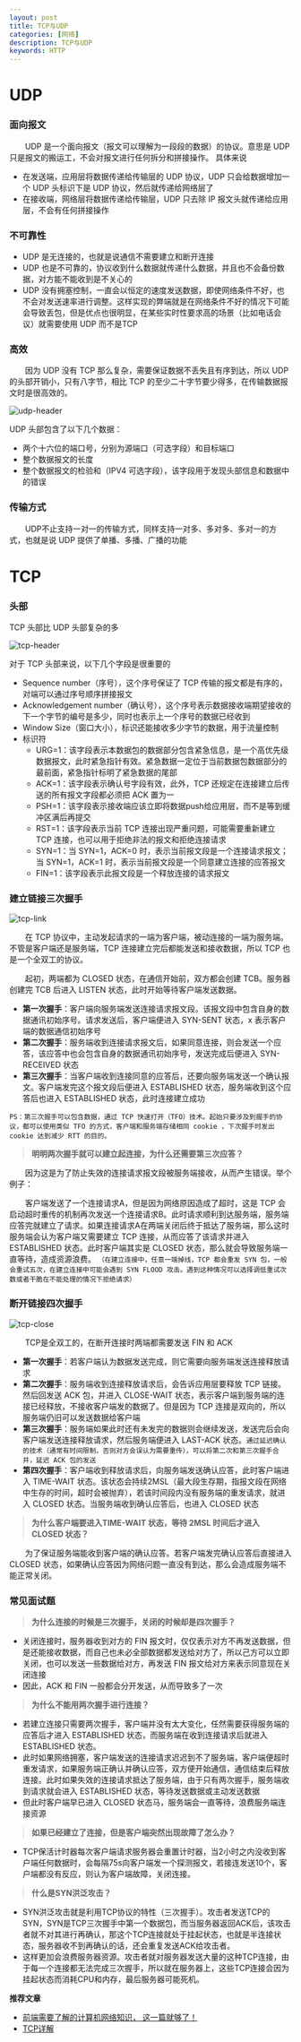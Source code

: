 ```yaml
---
layout: post
title: TCP与UDP
categories: [网络]
description: TCP与UDP
keywords: HTTP
---
```


# UDP
### 面向报文
&emsp;&emsp;UDP 是一个面向报文（报文可以理解为一段段的数据）的协议。意思是 UDP 只是报文的搬运工，不会对报文进行任何拆分和拼接操作。
具体来说
* 在发送端，应用层将数据传递给传输层的 UDP 协议，UDP 只会给数据增加一个 UDP 头标识下是 UDP 协议，然后就传递给网络层了
* 在接收端，网络层将数据传递给传输层，UDP 只去除 IP 报文头就传递给应用层，不会有任何拼接操作

### 不可靠性
* UDP 是无连接的，也就是说通信不需要建立和断开连接
* UDP 也是不可靠的，协议收到什么数据就传递什么数据，并且也不会备份数据，对方能不能收到是不关心的
* UDP 没有拥塞控制，一直会以恒定的速度发送数据，即使网络条件不好，也不会对发送速率进行调整。这样实现的弊端就是在网络条件不好的情况下可能会导致丢包，但是优点也很明显，在某些实时性要求高的场景（比如电话会议）就需要使用 UDP 而不是TCP

### 高效
&emsp;&emsp;因为 UDP 没有 TCP 那么复杂，需要保证数据不丢失且有序到达，所以 UDP 的头部开销小，只有八字节，相比 TCP 的至少二十字节要少得多，在传输数据报文时是很高效的。

![udp-header](https://user-images.githubusercontent.com/51625532/154191932-b03e56e2-9b92-4c4e-aaf3-cf1509b5ca67.png)

UDP 头部包含了以下几个数据：
* 两个十六位的端口号，分别为源端口（可选字段）和目标端口
* 整个数据报文的长度
* 整个数据报文的检验和（IPV4 可选字段），该字段用于发现头部信息和数据中的错误

### 传输方式
&emsp;&emsp;UDP不止支持一对一的传输方式，同样支持一对多、多对多、多对一的方式，也就是说 UDP 提供了单播、多播、广播的功能

# TCP
### 头部
TCP 头部比 UDP 头部复杂的多

![tcp-header](https://user-images.githubusercontent.com/51625532/154201621-8732500b-be89-4df4-86ad-8d1ae30b7fe6.png)

对于 TCP 头部来说，以下几个字段是很重要的
* Sequence number（序号），这个序号保证了 TCP 传输的报文都是有序的，对端可以通过序号顺序拼接报文
* Acknowledgement number（确认号），这个序号表示数据接收端期望接收的下一个字节的编号是多少，同时也表示上一个序号的数据已经收到
* Window Size（窗口大小），标识还能接收多少字节的数据，用于流量控制
* 标识符
  * URG=1：该字段表示本数据包的数据部分包含紧急信息，是一个高优先级数据报文，此时紧急指针有效。紧急数据一定位于当前数据包数据部分的最前面，紧急指针标明了紧急数据的尾部
  * ACK=1：该字段表示确认号字段有效，此外，TCP 还规定在连接建立后传送的所有报文字段都必须把 ACK 置为一
  * PSH=1：该字段表示接收端应该立即将数据push给应用层，而不是等到缓冲区满后再提交
  * RST=1：该字段表示当前 TCP 连接出现严重问题，可能需要重新建立 TCP 连接，也可以用于拒绝非法的报文和拒绝连接请求
  * SYN=1：当 SYN=1，ACK=0 时，表示当前报文段是一个连接请求报文；当 SYN=1，ACK=1 时，表示当前报文段是一个同意建立连接的应答报文
  * FIN=1：该字段表示此报文段是一个释放连接的请求报文


### 建立链接三次握手
![tcp-link](https://user-images.githubusercontent.com/51625532/154204663-c92c4941-069f-40b0-b424-dd76299c6be3.jpg)

&emsp;&emsp;在 TCP 协议中，主动发起请求的一端为客户端，被动连接的一端为服务端。不管是客户端还是服务端，TCP 连接建立完后都能发送和接收数据，所以 TCP 也是一个全双工的协议。

&emsp;&emsp;起初，两端都为 CLOSED 状态，在通信开始前，双方都会创建 TCB。服务器创建完 TCB 后进入 LISTEN 状态，此时开始等待客户端发送数据。
* **第一次握手**：客户端向服务端发送连接请求报文段。该报文段中包含自身的数据通讯初始序号。请求发送后，客户端便进入 SYN-SENT 状态，x 表示客户端的数据通信初始序号
* **第二次握手**：服务端收到连接请求报文后，如果同意连接，则会发送一个应答，该应答中也会包含自身的数据通讯初始序号，发送完成后便进入 SYN-RECEIVED 状态
* **第三次握手**：当客户端收到连接同意的应答后，还要向服务端发送一个确认报文。客户端发完这个报文段后便进入 ESTABLISHED 状态，服务端收到这个应答后也进入 ESTABLISHED 状态，此时连接建立成功

`PS：第三次握手可以包含数据，通过 TCP 快速打开（TFO）技术。起始只要涉及到握手的协议，都可以使用类似 TFO 的方式，客户端和服务端存储相同 cookie ，下次握手时发出 cookie 达到减少 RTT 的目的。`

> **明明两次握手就可以建立起连接，为什么还需要第三次应答？**

&emsp;&emsp;因为这是为了防止失效的连接请求报文段被服务端接收，从而产生错误。举个例子：

&emsp;&emsp;客户端发送了一个连接请求A，但是因为网络原因造成了超时，这是 TCP 会启动超时重传的机制再次发送一个连接请求B。此时请求顺利到达服务端，服务端应答完就建立了请求。如果连接请求A在两端关闭后终于抵达了服务端，那么这时服务端会认为客户端又需要建立 TCP 连接，从而应答了该请求并进入 ESTABLISHED 状态。此时客户端其实是 CLOSED 状态，那么就会导致服务端一直等待，造成资源浪费。
`（在建立连接中，任意一端掉线，TCP 都会重发 SYN 包，一般会重试五次，在建立连接中可能会遇到 SYN FLOOD 攻击。遇到这种情况可以选择调低重试次数或者干脆在不能处理的情况下拒绝请求）`

### 断开链接四次握手
![tcp-close](https://user-images.githubusercontent.com/51625532/154208235-64e2609d-aa90-4a8a-bd92-cd48cd233f8b.jpg)

&emsp;&emsp;TCP是全双工的，在断开连接时两端都需要发送 FIN 和 ACK
* **第一次握手**：若客户端认为数据发送完成，则它需要向服务端发送连接释放请求
* **第二次握手**：服务端收到连接释放请求后，会告诉应用层要释放 TCP 链接。然后回发送 ACK 包，并进入 CLOSE-WAIT 状态，表示客户端到服务端的连接已经释放，不接收客户端发的数据了。但是因为 TCP 连接是双向的，所以服务端仍旧可以发送数据给客户端
* **第三次握手**：服务端如果此时还有未发完的数据则会继续发送，发送完后会向客户端发送连接释放请求，然后服务端便进入 LAST-ACK 状态。`通过延迟确认的技术（通常有时间限制，否则对方会误认为需要重传），可以将第二次和第三次握手合并，延迟 ACK 包的发送`
* **第四次握手**：客户端收到释放请求后，向服务端发送确认应答，此时客户端进入 TIME-WAIT 状态。该状态会持续2MSL（最大段生存期，指报文段在网络中生存的时间，超时会被抛弃），若该时间段内没有服务端的重发请求，就进入 CLOSED 状态。当服务端收到确认应答后，也进入 CLOSED 状态

> **为什么客户端要进入TIME-WAIT 状态，等待 2MSL 时间后才进入 CLOSED 状态？**

&emsp;&emsp;为了保证服务端能收到客户端的确认应答。若客户端发完确认应答后直接进入 CLOSED 状态，如果确认应答因为网络问题一直没有到达，那么会造成服务端不能正常关闭。

### 常见面试题
> **为什么连接的时候是三次握手，关闭的时候却是四次握手？**
* 关闭连接时，服务器收到对方的 FIN 报文时，仅仅表示对方不再发送数据，但是还能接收数据，而自己也未必全部数据都发送给对方了，所以己方可以立即关闭，也可以发送一些数据给对方，再发送 FIN 报文给对方来表示同意现在关闭连接
* 因此，ACK 和 FIN 一般都会分开发送，从而导致多了一次

> **为什么不能用两次握手进行连接？**
* 若建立连接只需要两次握手，客户端并没有太大变化，任然需要获得服务端的应答后才进入 ESTABLISHED 状态，而服务端在收到连接请求后就进入 ESTABLISHED 状态。
* 此时如果网络拥塞，客户端发送的连接请求迟迟到不了服务端，客户端便超时重发请求，如果服务端正确认并确认应答，双方便开始通信，通信结束后释放连接。此时如果失效的连接请求抵达了服务端，由于只有两次握手，服务端收到请求就会进入 ESTABLISHED 状态，等待发送数据或主动发送数据
* 但此时客户端早已进入 CLOSED 状态马，服务端会一直等待，浪费服务端连接资源

> **如果已经建立了连接，但是客户端突然出现故障了怎么办？**
* TCP保活计时器每次客户端请求服务器会重置计时器，当2小时之内没收到客户端任何数据时，会每隔75s向客户端发一个探测报文，若接连发送10个，客户端都没有反应，则认为客户端故障，关闭连接。

> **什么是SYN洪泛攻击？**
* SYN洪泛攻击就是利用TCP协议的特性（三次握手）。攻击者发送TCP的 SYN，SYN是TCP三次握手中第一个数据包，而当服务器返回ACK后，该攻击者就不对其进行再确认，那这个TCP连接就处于挂起状态，也就是半连接状态，服务器收不到再确认的话，还会重复发送ACK给攻击者。
* 这样更加会浪费服务器资源。攻击者就对服务器发送大量的这种TCP连接，由于每一个连接都无法完成三次握手，所以就在服务器上，这些TCP连接会因为挂起状态而消耗CPU和内存，最后服务器可能死机。


**推荐文章**
* [前端需要了解的计算机网络知识， 这一篇就够了！](https://juejin.cn/post/6844904079974465544#heading-39)
* [TCP详解](https://www.cnblogs.com/yueminghai/p/6646043.html)